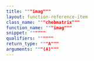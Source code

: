 ```yaml
---
title: """imag"""
layout: function-reference-item
class_name: """chebmatrix"""
function_name: """imag"""
snippet: """"""
qualifiers: """"""
return_type: """A"""
arguments: """(A)"""
---
```


